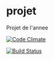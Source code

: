 # projet
Projet de l'annee

[![Code Climate](https://codeclimate.com/github/oacardoso/LPA2_PROJET/badges/gpa.svg)](https://codeclimate.com/github/oacardoso/LPA2_PROJET)


[![Build Status](https://travis-ci.org/oacardoso/LPA2_PROJET.svg?branch=master)](https://travis-ci.org/oacardoso/LPA2_PROJET)

